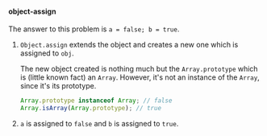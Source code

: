 #### object-assign

The answer to this problem is `a = false; b = true`.

1. `Object.assign` extends the object and creates a new one which is assigned to `obj`.

    The new object created is nothing much but the `Array.prototype` which is (little known fact) an `Array`. However, it's not an instance of the `Array`, since it's its prototype.
    ```javascript
    Array.prototype instanceof Array; // false
    Array.isArray(Array.prototype); // true
    ```
2. `a` is assigned to `false` and `b` is assigned to `true`.